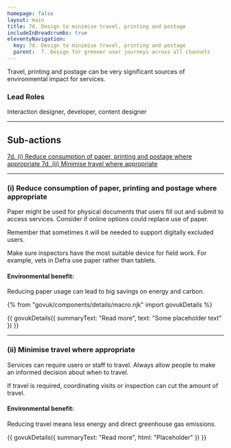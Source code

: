 ```yaml
---
homepage: false
layout: main
title: 7d. Design to minimise travel, printing and postage
includeInBreadcrumbs: true
eleventyNavigation:
  key: 7d. Design to minimise travel, printing and postage
  parent:  7. Design for greener user journeys across all channels
---
```


Travel, printing and postage can be very significant sources of environmental impact for services.

### Lead Roles

Interaction designer, developer, content designer

* * *

## Sub-actions

[7d. (i) Reduce consumption of paper, printing and postage where appropriate ](#(i)-reduce-consumption-of-paper,-printing-and-postage-where-appropriate)
[7d. (ii) Minimise travel where appropriate](#(ii)-minimise-travel-where-appropriate)
* * *

###  (i) Reduce consumption of paper, printing and postage where appropriate

Paper might be used for physical documents that users fill out and submit to access services. Consider if online options could replace use of paper. 

Remember that sometimes it will be needed to support digitally excluded users.

Make sure inspectors have the most suitable device for field work. For example, vets in Defra use paper rather than tablets. 

#### Environmental benefit: 
Reducing paper usage can lead to big savings on energy and carbon.

{% from "govuk/components/details/macro.njk" import govukDetails %}

{{ govukDetails({
  summaryText: "Read more",
  text: "Some placeholder text"
}) }}
* * *

###  (ii) Minimise travel where appropriate

Services can require users or staff to travel. Always allow people to make an informed decision about when to travel.

If travel is required, coordinating visits or inspection can cut the amount of travel.

#### Environmental benefit: 
Reducing travel means less energy and direct greenhouse gas emissions.

{{ govukDetails({
  summaryText: "Read more",
  html: "Placeholder"
}) }}
